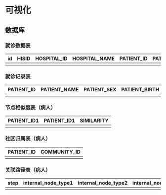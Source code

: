 

# 可视化

## 数据库

### 就诊数据表

| id   | HISID | HOSPITAL_ID | HOSPITAL_NAME | PATIENT_ID | PATIENT_NAME | PHYSICIAN_ID | PHYSICIAN_NAME | dept_id | DEPTNAME | ADMISSION_DISEASE_ID | DISCHARGE_DISEASE_ID | Is_fraud |
| ---- | ----- | ----------- | ------------- | ---------- | ------------ | ------------ | -------------- | ------- | -------- | -------------------- | -------------------- | -------- |
|      |       |             |               |            |              |              |                |         |          |                      |                      |          |

### 就诊记录表

| PATIENT_ID | PATIENT_NAME | PATIENT_SEX | PATIENT_BIRTH | BENEFIT_TYPE | BENEFIT_GROUP_ID | AREA_ID | ID_TYPE | ID_NUMBER | COMPANY | ADDRESS |
| ---------- | ------------ | ----------- | ------------- | ------------ | ---------------- | ------- | ------- | --------- | ------- | ------- |
|            |              |             |               |              |                  |         |         |           |         |         |

### 节点相似度表（病人）

| PATIENT_ID1 | PATIENT_ID1 | SIMILARITY |
| ----------- | ----------- | ---------- |
|             |             |            |

### 社区归属表（病人）

| PATIENT_ID | COMMUNITY_ID |
| ---------- | ------------ |
|            |              |

### 关联路径表（病人）

| step | internal_node_type1 | internal_node_type2 | internal_node_type3 | patient1 | patient2 | internal_node1 | internal_patient1 | internal_node2 | internal_patient2 | internal_node3 |
| ---- | ------------------- | ------------------- | ------------------- | -------- | -------- | -------------- | ----------------- | -------------- | ----------------- | -------------- |
|      |                     |                     |                     |          |          |                |                   |                |                   |                |
